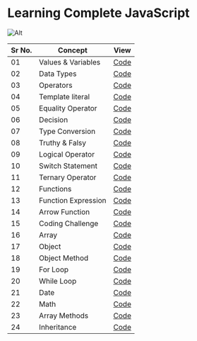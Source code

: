 # Learning Complete JavaScript

![Alt](https://img.shields.io/badge/-JavaScript-brightgreen)

| Sr No. | Concept             | View                             |
| ------ | ------------------- | -------------------------------- |
| 01     | Values & Variables  | [Code](./Values_Variable.js)     |
| 02     | Data Types          | [Code](./Data_Types.js)          |
| 03     | Operators           | [Code](./Operator.js)            |
| 04     | Template literal    | [Code](./template_literal.js)    |
| 05     | Equality Operator   | [Code](./Equality_operator.js)   |
| 06     | Decision            | [Code](./Decision.js)            |
| 07     | Type Conversion     | [Code](./Type_Conversion.js)     |
| 08     | Truthy & Falsy      | [Code](./Truthy_Falsy.js)        |
| 09     | Logical Operator    | [Code](./Logical_operator.js)    |
| 10     | Switch Statement    | [Code](./Switch_statement.js)    |
| 11     | Ternary Operator    | [Code](./Ternary_operator.js)    |
| 12     | Functions           | [Code](./functions.js)           |
| 13     | Function Expression | [Code](./function_expression.js) |
| 14     | Arrow Function      | [Code](./arrow_function.js)      |
| 15     | Coding Challenge    | [Code](./Coding_challenege.js)   |
| 16     | Array               | [Code](./Array.js)               |
| 17     | Object              | [Code](./Objects.js)             |
| 18     | Object Method       | [Code](./Objects_method.js)      |
| 19     | For Loop            | [Code](./for_loop.js)            |
| 20     | While Loop          | [Code](./while_loop.js)          |
| 21     | Date                | [Code](./date.js)                |
| 22     | Math                | [Code](./math.js)                |
| 23     | Array Methods       | [Code](./Array_Methods.js)       |
| 24     | Inheritance         | [Code](./inheritance.js)         |
